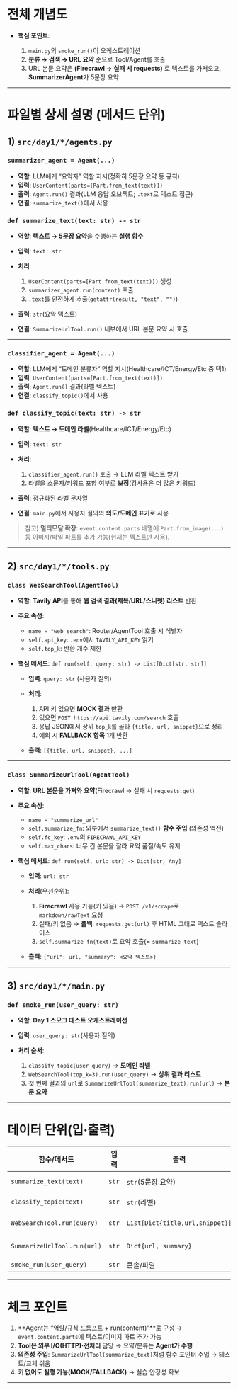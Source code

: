 # 전체 개념도

* **핵심 포인트**:

  1. `main.py`의 `smoke_run()`이 오케스트레이션
  2. **분류 → 검색 → URL 요약** 순으로 Tool/Agent를 호출
  3. URL 본문 요약은 **(Firecrawl → 실패 시 requests)** 로 텍스트를 가져오고, **SummarizerAgent**가 5문장 요약

---

# 파일별 상세 설명 (메서드 단위)

## 1) `src/day1/*/agents.py`

### `summarizer_agent = Agent(...)`

* **역할**: LLM에게 “요약자” 역할 지시(정확히 5문장 요약 등 규칙)
* **입력**: `UserContent(parts=[Part.from_text(text)])`
* **출력**: `Agent.run()` 결과(LLM 응답 오브젝트; `.text`로 텍스트 접근)
* **연결**: `summarize_text()`에서 사용

### `def summarize_text(text: str) -> str`

* **역할**: **텍스트 → 5문장 요약**을 수행하는 **실행 함수**
* **입력**: `text: str`
* **처리**:

  1. `UserContent(parts=[Part.from_text(text)])` 생성
  2. `summarizer_agent.run(content)` 호출
  3. `.text`를 안전하게 추출(`getattr(result, "text", "")`)
* **출력**: `str`(요약 텍스트)
* **연결**: `SummarizeUrlTool.run()` 내부에서 URL 본문 요약 시 호출

---

### `classifier_agent = Agent(...)`

* **역할**: LLM에게 “도메인 분류자” 역할 지시(Healthcare/ICT/Energy/Etc 중 택1)
* **입력**: `UserContent(parts=[Part.from_text(text)])`
* **출력**: `Agent.run()` 결과(라벨 텍스트)
* **연결**: `classify_topic()`에서 사용

### `def classify_topic(text: str) -> str`

* **역할**: **텍스트 → 도메인 라벨**(Healthcare/ICT/Energy/Etc)
* **입력**: `text: str`
* **처리**:

  1. `classifier_agent.run()` 호출 → LLM 라벨 텍스트 받기
  2. 라벨을 소문자/키워드 포함 여부로 **보정**(강사용은 더 많은 키워드)
* **출력**: 정규화된 라벨 문자열
* **연결**: `main.py`에서 사용자 질의의 **의도/도메인 표기**로 사용

> 참고) **멀티모달 확장**: `event.content.parts` 배열에 `Part.from_image(...)` 등 이미지/파일 파트를 추가 가능(현재는 텍스트만 사용).

---

## 2) `src/day1/*/tools.py`

### `class WebSearchTool(AgentTool)`

* **역할**: **Tavily API**를 통해 **웹 검색 결과(제목/URL/스니펫) 리스트** 반환
* **주요 속성**:

  * `name = "web_search"`: Router/AgentTool 호출 시 식별자
  * `self.api_key`: `.env`에서 `TAVILY_API_KEY` 읽기
  * `self.top_k`: 반환 개수 제한
* **핵심 메서드**: `def run(self, query: str) -> List[Dict[str, str]]`

  * **입력**: `query: str` (사용자 질의)
  * **처리**:

    1. API 키 없으면 **MOCK 결과** 반환
    2. 있으면 `POST https://api.tavily.com/search` 호출
    3. 응답 JSON에서 상위 `top_k`를 골라 `{title, url, snippet}`으로 정리
    4. 예외 시 **FALLBACK 항목** 1개 반환
  * **출력**: `[{title, url, snippet}, ...]`

---

### `class SummarizeUrlTool(AgentTool)`

* **역할**: **URL 본문을 가져와 요약**(Firecrawl → 실패 시 `requests.get`)
* **주요 속성**:

  * `name = "summarize_url"`
  * `self.summarize_fn`: 외부에서 `summarize_text()` **함수 주입** (의존성 역전)
  * `self.fc_key`: `.env`의 `FIRECRAWL_API_KEY`
  * `self.max_chars`: 너무 긴 본문을 잘라 요약 품질/속도 유지
* **핵심 메서드**: `def run(self, url: str) -> Dict[str, Any]`

  * **입력**: `url: str`
  * **처리**(우선순위):

    1. **Firecrawl** 사용 가능(키 있음) → `POST /v1/scrape`로 `markdown/rawText` 요청
    2. 실패/키 없음 → **폴백**: `requests.get(url)` 후 HTML 그대로 텍스트 슬라이스
    3. `self.summarize_fn(text)`로 요약 호출(= `summarize_text`)
  * **출력**: `{"url": url, "summary": <요약 텍스트>}`


---

## 3) `src/day1/*/main.py`

### `def smoke_run(user_query: str)`

* **역할**: **Day 1 스모크 테스트 오케스트레이션**
* **입력**: `user_query: str`(사용자 질의)
* **처리 순서**:

  1. `classify_topic(user_query)` → **도메인 라벨**
  2. `WebSearchTool(top_k=3).run(user_query)` → **상위 결과 리스트**
  3. 첫 번째 결과의 `url`로 `SummarizeUrlTool(summarize_text).run(url)` → **본문 요약**

---

# 데이터 단위(입·출력)

| 함수/메서드                      | 입력    | 출력                              | 비고                                       |
| --------------------------- | ----- | ------------------------------- | ---------------------------------------- |
| `summarize_text(text)`      | `str` | `str`(5문장 요약)                   | `summarizer_agent.run()` 내부 호출           |
| `classify_topic(text)`      | `str` | `str`(라벨)                       | `classifier_agent.run()` 내부 호출           |
| `WebSearchTool.run(query)`  | `str` | `List[Dict{title,url,snippet}]` | Tavily 호출, 키 없으면 MOCK                    |
| `SummarizeUrlTool.run(url)` | `str` | `Dict{url, summary}`            | Firecrawl 우선 → GET 폴백 → `summarize_text` |
| `smoke_run(user_query)`     | `str` | 콘솔/파일                           | 오케스트레이션                                  |

---

# 체크 포인트

1. **Agent는 “역할/규칙 프롬프트 + run(content)”**로 구성 → `event.content.parts`에 텍스트/이미지 파트 추가 가능
2. **Tool은 외부 I/O(HTTP)·전처리** 담당 → 요약/분류는 **Agent가 수행**
3. **의존성 주입**: `SummarizeUrlTool(summarize_text)`처럼 함수 포인터 주입 → 테스트/교체 쉬움
4. **키 없어도 실행 가능(MOCK/FALLBACK)** → 실습 안정성 확보

---
